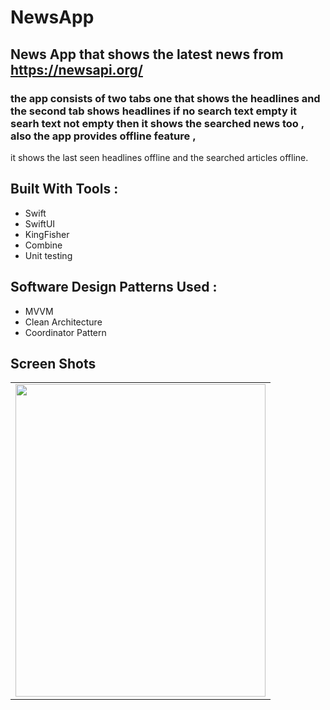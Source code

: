 # NewsApp


## News App that shows the latest news from https://newsapi.org/ 
### the app consists of two tabs one that shows the headlines and the second tab shows headlines if no search text empty it searh text not empty then it shows the searched news too , also the app provides offline feature , 
it shows the last seen headlines offline and the searched articles offline.

## Built With Tools : 
- Swift 
- SwiftUI 
- KingFisher
- Combine 
- Unit testing

## Software Design Patterns Used : 
- MVVM
- Clean Architecture
- Coordinator Pattern

## Screen Shots 


<table>
 
 <tr>
 
<td> 
  <img src = "https://github.com/tarekahmedb200/NewApp/assets/35314267/ae7c0a45-34de-4a29-b61b-e7e8824a791d" width="400" height="500" />
</td>

  </tr>
 
 </table>
